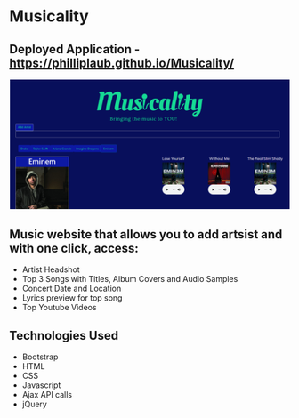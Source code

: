 # Musicality

## Deployed Application - https://philliplaub.github.io/Musicality/

![Screenshot](./img/musicality_pic.png)

## Music website that allows you to add artsist and with one click, access:
* Artist Headshot
* Top 3 Songs with Titles, Album Covers and Audio Samples
* Concert Date and Location
* Lyrics preview for top song
* Top Youtube Videos

## Technologies Used  
* Bootstrap
* HTML
* CSS
* Javascript
* Ajax API calls
* jQuery


